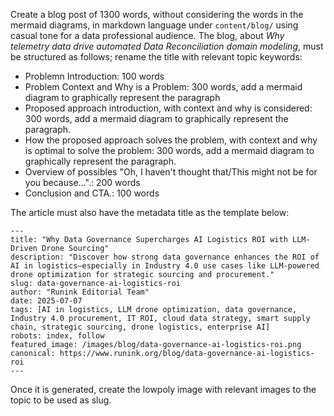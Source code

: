Create a blog post of 1300 words, without considering the words in the mermaid diagrams, in markdown language under `content/blog/` using casual tone for a data professional audience. The blog, about *Why telemetry data drive automated Data Reconciliation domain modeling*, must be structured as follows; rename the title with relevant topic keywords:

* Problemn Introduction: 100 words
* Problem Context and Why is a Problem: 300 words, add a mermaid diagram to graphically represent the paragraph
* Proposed approach introduction, with context and why is considered: 300 words, add a mermaid diagram to graphically represent the paragraph.
* How the proposed approach solves the problem, with context and why is optimal to solve the problem: 300 words, add a mermaid diagram to graphically represent the paragraph.
* Overview of possibles "Oh, I haven't thought that/This might not be for you because...".: 200 words
* Conclusion and CTA.: 100 words

The article must also have the metadata title as the template below:

```template
---
title: "Why Data Governance Supercharges AI Logistics ROI with LLM-Driven Drone Sourcing"
description: "Discover how strong data governance enhances the ROI of AI in logistics—especially in Industry 4.0 use cases like LLM-powered drone optimization for strategic sourcing and procurement."
slug: data-governance-ai-logistics-roi
author: "Runink Editorial Team"
date: 2025-07-07
tags: [AI in logistics, LLM drone optimization, data governance, Industry 4.0 procurement, IT ROI, cloud data strategy, smart supply chain, strategic sourcing, drone logistics, enterprise AI]
robots: index, follow
featured_image: /images/blog/data-governance-ai-logistics-roi.png
canonical: https://www.runink.org/blog/data-governance-ai-logistics-roi
---
```

Once it is generated, create the lowpoly image with relevant images to the topic to be used as slug.